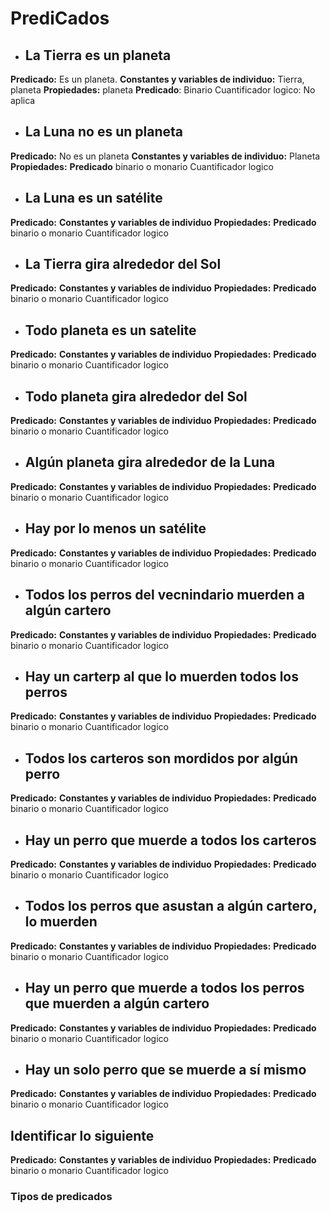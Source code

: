 # **PrediCado**s

- ## La Tierra es un planeta

****Predicado**:** Es un planeta.
**Constantes y variables de individuo:** Tierra, planeta
**Propiedades:** planeta
**Predicado**: Binario
Cuantificador logico: No aplica

- ## La Luna no es un planeta

****Predicado**:** No es un planeta
**Constantes y variables de individuo:** Planeta
**Propiedades:**
**Predicado** binario o monario
Cuantificador logico

- ## La Luna es un satélite

****Predicado**:**
**Constantes y variables de individuo**
**Propiedades:**
**Predicado** binario o monario
Cuantificador logico

- ## La Tierra gira alrededor del Sol

****Predicado**:**
**Constantes y variables de individuo**
**Propiedades:**
**Predicado** binario o monario
Cuantificador logico

- ## Todo planeta es un satelite

****Predicado**:**
**Constantes y variables de individuo**
**Propiedades:**
**Predicado** binario o monario
Cuantificador logico

- ## Todo planeta gira alrededor del Sol

****Predicado**:**
**Constantes y variables de individuo**
**Propiedades:**
**Predicado** binario o monario
Cuantificador logico

- ## Algún planeta gira alrededor de la Luna

****Predicado**:**
**Constantes y variables de individuo**
**Propiedades:**
**Predicado** binario o monario
Cuantificador logico

- ## Hay por lo menos un satélite

****Predicado**:**
**Constantes y variables de individuo**
**Propiedades:**
**Predicado** binario o monario
Cuantificador logico

- ## Todos los perros del vecnindario muerden a algún cartero

****Predicado**:**
**Constantes y variables de individuo**
**Propiedades:**
**Predicado** binario o monario
Cuantificador logico

- ## Hay un carterp al que lo muerden todos los perros

****Predicado**:**
**Constantes y variables de individuo**
**Propiedades:**
**Predicado** binario o monario
Cuantificador logico

- ## Todos los carteros son mordidos por algún perro

****Predicado**:**
**Constantes y variables de individuo**
**Propiedades:**
**Predicado** binario o monario
Cuantificador logico

- ## Hay un perro que muerde a todos los carteros

****Predicado**:**
**Constantes y variables de individuo**
**Propiedades:**
**Predicado** binario o monario
Cuantificador logico

- ## Todos los perros que asustan a algún cartero, lo muerden

****Predicado**:**
**Constantes y variables de individuo**
**Propiedades:**
**Predicado** binario o monario
Cuantificador logico

- ## Hay un perro que muerde a todos los perros que muerden a algún cartero

****Predicado**:**
**Constantes y variables de individuo**
**Propiedades:**
**Predicado** binario o monario
Cuantificador logico

- ## Hay un solo perro que se muerde a sí mismo

****Predicado**:**
**Constantes y variables de individuo**
**Propiedades:**
**Predicado** binario o monario
Cuantificador logico

## Identificar lo siguiente

****Predicado**:**
**Constantes y variables de individuo**
**Propiedades:**
**Predicado** binario o monario
Cuantificador logico

### Tipos de **predicado**s
